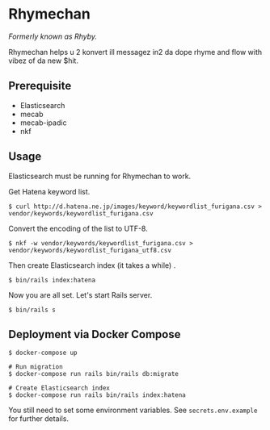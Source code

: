 # Rhymechan

_Formerly known as Rhyby._

Rhymechan helps u 2 konvert ill messagez in2 da dope rhyme and flow with vibez of da new $hit.

## Prerequisite

- Elasticsearch
- mecab
- mecab-ipadic
- nkf

## Usage

Elasticsearch must be running for Rhymechan to work.

Get Hatena keyword list.

```
$ curl http://d.hatena.ne.jp/images/keyword/keywordlist_furigana.csv > vendor/keywords/keywordlist_furigana.csv
```

Convert the encoding of the list to UTF-8.


```
$ nkf -w vendor/keywords/keywordlist_furigana.csv > vendor/keywords/keywordlist_furigana_utf8.csv
```

Then create Elasticsearch index (it takes a while) .

```
$ bin/rails index:hatena
```

Now you are all set. Let's start Rails server.

```
$ bin/rails s
```

## Deployment via Docker Compose

```
$ docker-compose up

# Run migration
$ docker-compose run rails bin/rails db:migrate

# Create Elasticsearch index
$ docker-compose run rails bin/rails index:hatena
```

You still need to set some environment variables. See `secrets.env.example` for further details.

